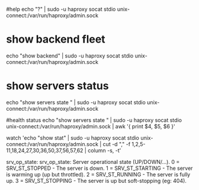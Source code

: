 

#help
echo "?" | sudo -u haproxy socat stdio unix-connect:/var/run/haproxy/admin.sock

# show backend fleet
echo "show backend" | sudo -u haproxy socat stdio unix-connect:/var/run/haproxy/admin.sock

# show servers status
echo "show servers state <backend name>" | sudo -u haproxy socat stdio unix-connect:/var/run/haproxy/admin.sock


#health status
echo "show servers state <backend name>" | sudo -u haproxy socat stdio unix-connect:/var/run/haproxy/admin.sock | awk '{ print $4, $5, $6 }'




watch 'echo "show stat" | sudo -u haproxy socat stdio unix-connect:/var/run/haproxy/admin.sock | cut -d "," -f 1,2,5-11,18,24,27,30,36,50,37,56,57,62 | column -s, -t'


srv_op_state:
srv_op_state: Server operational state (UP/DOWN/...).
0 = SRV_ST_STOPPED - The server is down.
1 = SRV_ST_STARTING - The server is warming up (up but throttled).
2 = SRV_ST_RUNNING - The server is fully up.
3 = SRV_ST_STOPPING - The server is up but soft-stopping (eg: 404).

